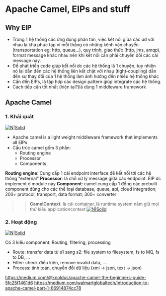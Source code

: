 # Apache Camel, EIPs and stuff

## Why EIP
- Trong 1 hệ thống các ứng dụng phân tán, việc kết nối giữa các ưd với nhau là khá phức tạp vì mỗi thằng có những kênh vận chuyển (transportation eg: http, queue,..), quy trình, giao thức (http, jms, amqp), format message khác nhau nên khi kết nối cần phải chuyển đổi các cái message này.
- Để phát triển code giúp kết nối dc các hệ thống là 1 chuyện, tuy nhiên nó lại dẫn đến các hệ thống liên kết chặt với nhau (tight-coupling) dẫn đến sự thay đổi của 1 hệ thống làm ảnh hưởng đến nhiều hệ thống khác
- Cần đến EIPs, là tập hợp các design pattern giúp integrate các hệ thống.
- Cách tiếp cận tốt nhất (hiện tại?)là dùng 1 middleware framework

## Apache Camel
### 1. Khái quát
[![N|Solid](https://miro.medium.com/proxy/0*ViOeqiPNJHezoQHb)]()

- Apache camel is a light weight middleware framework that implements all EIPs
- Cấu trúc camel gồm 3 phần:
    - Routing engine
    - Processor
    - Components

**Routing engine**: Cung cấp 1 cái endpoint interface để kết nối tới các hệ thống "external"
**Processor**: là chỗ xử lý message giữa các endpoint. EIP dc implement ở module này
**Component**: camel cung cấp 1 đống các prebuilt component dùng cho các thể loại database, queue, api, cloud integration; 200+ protocol, transport, data format; 300+ converter

>> **CamelContext**: là cái container, là runtime system nắm giữ mọi thứ kiểu applicationcontext
[![N|Solid](https://camel.apache.org/manual/_images/images/camel-context.png)]()
### 2. Hoạt động
[![N|Solid](https://miro.medium.com/proxy/0*rtIj9WEzf2YFrlZz)]()

Có 3 kiểu component: Routing, filtering, processing
- Route: transfer data từ s1 sang s2: file system to filesystem, fs to MQ, fs to DB, ...
- Filter: check điều kiện, remove invalid data, ....
- Process: tính toán, chuyển đổi dữ liệu (xml -> json, text -> json)







https://medium.com/@knoldus/apache-camel-the-beginners-guide-5fc25f1461d6
https://medium.com/walmartglobaltech/introduction-to-apache-camel-part-1-66914874cc78